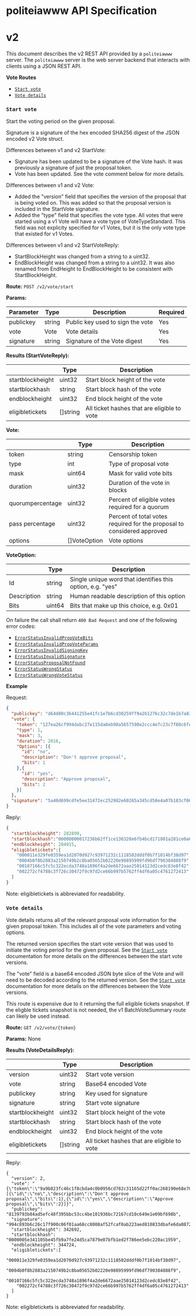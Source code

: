 # politeiawww API Specification

# v2

This document describes the v2 REST API provided by a `politeiawww` server.
The `politeiawww` server is the web server backend that interacts with clients
using a JSON REST API.

**Vote Routes**

- [`Start vote`](#start-vote)
- [`Vote details`](#vote-details)

### `Start vote`

Start the voting period on the given proposal.


Signature is a signature of the hex encoded SHA256 digest of the JSON encoded
v2 Vote struct.

Differences between v1 and v2 StartVote:
* Signature has been updated to be a signature of the Vote hash. It was
  previously a signature of just the proposal token.
* Vote has been updated. See the vote comment below for more details.

Differences between v1 and v2 Vote:
* Added the "version" field that specifies the version of the proposal that is
  being voted on. This was added so that the proposal version is included in
  the StartVote signature.
* Added the "type" field that specifies the vote type. All votes that were
  started using a v1 Vote will have a vote type of VoteTypeStandard. This
  field was not explicity specified for v1 Votes, but it is the only vote
  type that existed for v1 Votes.

Differences between v1 and v2 StartVoteReply:
* StartBlockHeight was changed from a string to a uint32.
* EndBlockHeight was changed from a string to a uint32. It was also renamed
  from EndHeight to EndBlockHeight to be consistent with StartBlockHeight.

**Route:** `POST /v2/vote/start`

**Params:**

| Parameter | Type | Description | Required |
|-|-|-|-|
| publickey | string | Public key used to sign the vote | Yes |
| vote | Vote | Vote details | Yes |
| signature | string | Signature of the Vote digest | Yes |

**Results (StartVoteReply):**

| | Type | Description |
| - | - | - |
| startblockheight | uint32 | Start block height of the vote |
| startblockhash | string | Start block hash of the vote |
| endblockheight | uint32 | End block height of the vote |
| eligibletickets | []string | All ticket hashes that are eligible to vote |

**Vote:**

| | Type | Description |
| - | - | - |
| token | string | Censorship token |
| type | int | Type of proposal vote | 
| mask | uint64 | Mask for valid vote bits |
| duration | uint32 | Duration of the vote in blocks |
| quorumpercentage | uint32 | Percent of eligible votes required for a quorum |
| pass percentage | uint32 | Percent of total votes required for the proposal to considered approved | 
| options | []VoteOption | Vote options |

**VoteOption:**

| | Type | Description |
| - | - | - |
| Id | string | Single unique word that identifies this option, e.g. "yes" |
| Description | string | Human readable description of this option |
| Bits | uint64 | Bits that make up this choice, e.g. 0x01 |

On failure the call shall return `400 Bad Request` and one of the following
error codes:
- [`ErrorStatusInvalidPropVoteBits`](#ErrorStatusInvalidPropVoteBits)
- [`ErrorStatusInvalidPropVoteParams`](#ErrorStatusInvalidPropVoteParams)
- [`ErrorStatusInvalidSigningKey`](#ErrorStatusInvalidSigningKey)
- [`ErrorStatusInvalidSignature`](#ErrorStatusInvalidSignature)
- [`ErrorStatusProposalNotFound`](#ErrorStatusProposalNotFound)
- [`ErrorStatusWrongStatus`](#ErrorStatusWrongStatus)
- [`ErrorStatusWrongVoteStatus`](#ErrorStatusWrongVoteStatus)

**Example**

Request:

``` json
{
  "publickey": "d64d80c36441255e41fc1e7b6cd30259ff9a2b1276c32c7de1b7a832dff7f2c6",
  "vote": {
    "token": "127ea26cf994dabc27e115da0eb90a5657590e2ccc4e7c23c7f80c6fe4afaa59",
    "type": 1,
    "mask": 3,
    "duration": 2016,
    "Options": [{
      "id": "no",
      "description": "Don't approve proposal",
      "bits": 1
    },{
      "id": "yes",
      "description": "Approve proposal",
      "bits": 2
    }]
  },
  "signature": "5a40d699cdfe5ee31472ec252982e60265a345cd58e4a07b183cf06447b3942d06981e1bfaf8430195109d51428458449446fbfa1d7059aebedc4df769ddb300"
}
```

Reply:

```json
{
  "startblockheight": 282899,
  "startblockhash":"00000000017236b62ff1ce136328e6fb4bcd171801a281ce0a662e63cbc4c4fa",
  "endblockheight": 284915,
  "eligibletickets":[
    "000011e329fe0359ea1d2070d927c93971232c1118502dddf0b7f1014bf38d97",
    "0004b0f8b2883a2150749b2c8ba05652b02220e98895999fd96df790384888f9",
    "00107166c5fc5c322ecda3748a1896f4a2de6672aae25014123d2cedc83e8f42",
    "002272cf4788c3f726c30472f9c97d2ce66b997b5762ff4df6a05c4761272413"
  ]
}
```

Note: eligibletickets is abbreviated for readability.

### `Vote details`

Vote details returns all of the relevant proposal vote information for the
given proposal token.  This includes all of the vote parameters and voting
options.

The returned version specifies the start vote version that was used to initiate
the voting period for the given proposal. See the [`Start vote`](#start-vote)
documentation for more details on the differences between the start vote
versions.

The "vote" field is a base64 encoded JSON byte slice of the Vote and will need
to be decoded according to the returned version. See the
[`Start vote`](#start-vote) documentation for more details on the differences
between the Vote versions.

This route is expensive due to it returning the full eligible tickets snapshot.
If the eligble tickets snapshot is not needed, the v1 BatchVoteSummary route
can likely be used instead.

**Route:** `GET /v2/vote/{token}`

**Params:** None

**Results (VoteDetailsReply):**

| | Type | Description |
| - | - | - |
| version | uint32 | Start vote version |
| vote | string | Base64 encoded Vote |
| publickey | string | Key used for signature |
| signature | string | Start vote signature |
| startblockheight | uint32 | Start block height of the vote |
| startblockhash | string | Start block hash of the vote |
| endblockheight | uint32 | End block height of the vote |
| eligibletickets | []string | All ticket hashes that are eligible to vote |

Reply:

```
{
  "version": 2,
  "vote": "{\"token\":\"9a9b823fc46c1f8cbda4c0b0956cd782c31165d22ff0ac268190e68e708477cf\",\"proposalversion\":1,\"type\":1,\"mask\":3,\"duration\":2016,\"quorumpercentage\":20,\"passpercentage\":60,\"options\":[{\"id\":\"no\",\"description\":\"Don't approve proposal\",\"bits\":1},{\"id\":\"yes\",\"description\":\"Approve proposal\",\"bits\":2}]}",
  "publickey": "8139793b84ad5efc48f395bbc53cc4be101936bc72167cd10c649e1e09bf698b",
  "signature": "994c893b6c26c17f900c06f01aa68cc8008af52fcaf0ab223aed810833dbafe6da08728d2a76ea48b45b3a75c48fb8ce89a3feb4a460ad6b6e741f248c4fff0c",
  "startblockheight": 342692,
  "startblockhash": "0000005e341105be45fb9a7fe24d5ca7879e07bfb1ed2f786ee5ebc220ac1959",
  "endblockheight": 344724,
  "eligibletickets":[
    "000011e329fe0359ea1d2070d927c93971232c1118502dddf0b7f1014bf38d97",
    "0004b0f8b2883a2150749b2c8ba05652b02220e98895999fd96df790384888f9",
    "00107166c5fc5c322ecda3748a1896f4a2de6672aae25014123d2cedc83e8f42",
    "002272cf4788c3f726c30472f9c97d2ce66b997b5762ff4df6a05c4761272413"
  ]
}
```

Note: eligibletickets is abbreviated for readability.
